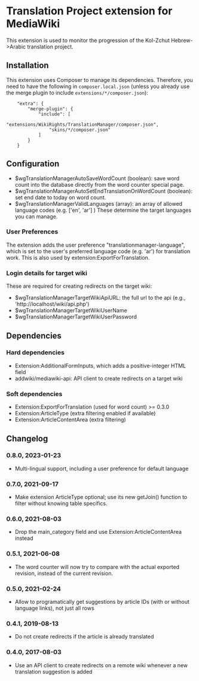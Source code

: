 # Translation Project extension for MediaWiki

This extension is used to monitor the progression of the Kol-Zchut
Hebrew->Arabic translation project.

## Installation
This extension uses Composer to manage its dependencies. Therefore, you need to have the following in
`composer.local.json` (unless you already use the merge plugin to include `extensions/*/composer.json`):
```
	"extra": {
		"merge-plugin": {
			"include": [
				"extensions/WikiRights/TranslationManager/composer.json",
				"skins/*/composer.json"
			]
		}
	}
```

## Configuration
- $wgTranslationManagerAutoSaveWordCount (boolean): save word count into the database directly from the word counter special page.
- $wgTranslationManagerAutoSetEndTranslationOnWordCount (boolean): set end date to today on word count.
- $wgTranslationManagerValidLanguages (array): an array of allowed language codes (e.g. ['en', 'ar'] )
  These determine the target languages you can manage.

### User Preferences
The extension adds the user preference "translationmanager-language", which is set to the user's preferred
language code (e.g. 'ar') for translation work. This is also used by extension:ExportForTranslation.

### Login details for target wiki
These are required for creating redirects on the target wiki:
- $wgTranslationManagerTargetWikiApiURL: the full url to the api (e.g., 'http://localhost/wiki/api.php')
- $wgTranslationManagerTargetWikiUserName
- $wgTranslationManagerTargetWikiUserPassword

## Dependencies
### Hard dependencies
- Extension:AdditionalFormInputs, which adds a positive-integer HTML field
- addwiki/mediawiki-api: API client to create redirects on a target wiki

### Soft dependencies
- Extension:ExportForTranslation (used for word count) >= 0.3.0
- Extension:ArticleType (extra filtering enabled if available)
- Extension:ArticleContentArea (extra filtering)

## Changelog
### 0.8.0, 2023-01-23
- Multi-lingual support, including a user preference for default language
### 0.7.0, 2021-09-17
- Make extension ArticleType optional; use its new getJoin() function to filter without knowing table specifics.
### 0.6.0, 2021-08-03
- Drop the main_category field and use Extension:ArticleContentArea instead
### 0.5.1, 2021-06-08
- The word counter will now try to compare with the actual exported revision, instead of the current revision.
### 0.5.0, 2021-02-24
- Allow to programatically get suggestions by article IDs (with or without language links), not just
  all rows
### 0.4.1, 2019-08-13
- Do not create redirects if the article is already translated
### 0.4.0, 2017-08-03
- Use an API client to create redirects on a remote wiki whenever a new translation suggestion is added
